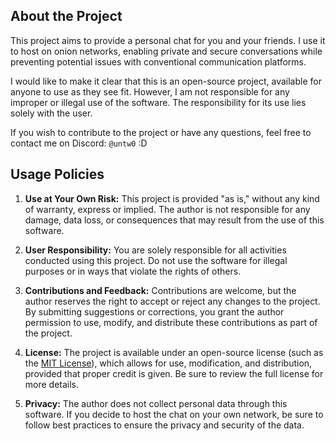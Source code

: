 ## About the Project

This project aims to provide a personal chat for you and your friends. I use it to host on onion networks, enabling private and secure conversations while preventing potential issues with conventional communication platforms.

I would like to make it clear that this is an open-source project, available for anyone to use as they see fit. However, I am not responsible for any improper or illegal use of the software. The responsibility for its use lies solely with the user.

If you wish to contribute to the project or have any questions, feel free to contact me on Discord: `@untw0` :D

## Usage Policies

1. **Use at Your Own Risk:** This project is provided "as is," without any kind of warranty, express or implied. The author is not responsible for any damage, data loss, or consequences that may result from the use of this software.

2. **User Responsibility:** You are solely responsible for all activities conducted using this project. Do not use the software for illegal purposes or in ways that violate the rights of others.

3. **Contributions and Feedback:** Contributions are welcome, but the author reserves the right to accept or reject any changes to the project. By submitting suggestions or corrections, you grant the author permission to use, modify, and distribute these contributions as part of the project.

4. **License:** The project is available under an open-source license (such as the [MIT License](https://opensource.org/licenses/MIT)), which allows for use, modification, and distribution, provided that proper credit is given. Be sure to review the full license for more details.

5. **Privacy:** The author does not collect personal data through this software. If you decide to host the chat on your own network, be sure to follow best practices to ensure the privacy and security of the data.
